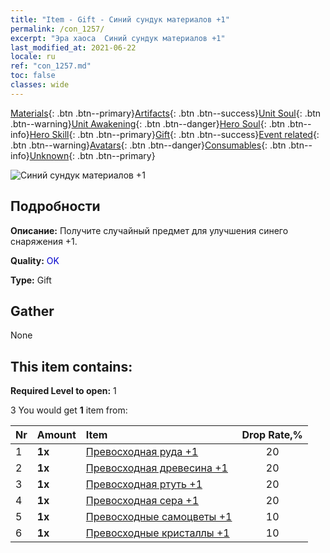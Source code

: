 ```yaml
---
title: "Item - Gift - Синий сундук материалов +1"
permalink: /con_1257/
excerpt: "Эра хаоса  Синий сундук материалов +1"
last_modified_at: 2021-06-22
locale: ru
ref: "con_1257.md"
toc: false
classes: wide
---
```

 [Materials](/ItemsRU/){: .btn .btn--primary}[Artifacts](/ItemsRU/Artifacts/){: .btn .btn--success}[Unit Soul](/ItemsRU/UnitSoul/){: .btn .btn--warning}[Unit Awakening](/ItemsRU/UnitAwakening/){: .btn .btn--danger}[Hero Soul](/ItemsRU/HeroSoul/){: .btn .btn--info}[Hero Skill](/ItemsRU/HeroSkill/){: .btn .btn--primary}[Gift](/ItemsRU/Gift/){: .btn .btn--success}[Event related](/ItemsRU/Events/){: .btn .btn--warning}[Avatars](/ItemsRU/Avatars/){: .btn .btn--danger}[Consumables](/ItemsRU/Consumables/){: .btn .btn--info}[Unknown](/ItemsRU/Unknown/){: .btn .btn--primary}

 ![Синий сундук материалов +1](/images/t/i_304002.png)

## Подробности
 **Описание:** Получите случайный предмет для улучшения синего снаряжения +1.

 **Quality:** <span style="color: #0000CD">OK</span>

 **Type:** Gift

## Gather

  None

## This item contains:

 **Required Level to open:** 1

 3 You would get **1** item  from:

  | Nr | Amount |     Item    | Drop Rate,% |
  |:---|:-------|:------------|:---------:|
  | 1 |  **1x** | [Превосходная руда +1](/ItemsRU/mat_19/) | 20 | 
  | 2 |  **1x** | [Превосходная древесина +1](/ItemsRU/mat_20/) | 20 | 
  | 3 |  **1x** | [Превосходная ртуть +1](/ItemsRU/mat_21/) | 20 | 
  | 4 |  **1x** | [Превосходная сера +1](/ItemsRU/mat_22/) | 20 | 
  | 5 |  **1x** | [Превосходные самоцветы +1](/ItemsRU/mat_23/) | 10 | 
  | 6 |  **1x** | [Превосходные кристаллы +1](/ItemsRU/mat_24/) | 10 | 
